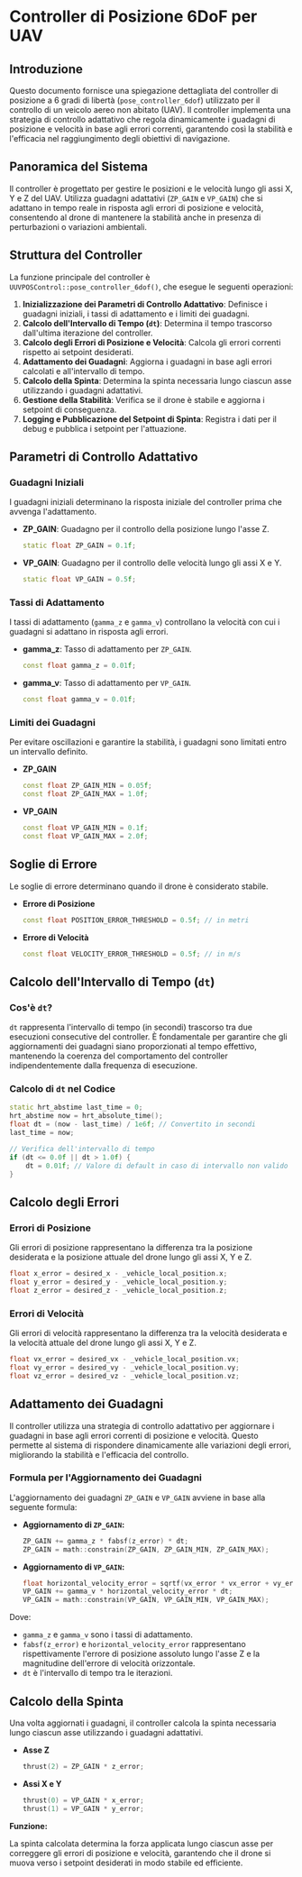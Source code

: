 
# Controller di Posizione 6DoF per UAV


## Introduzione

Questo documento fornisce una spiegazione dettagliata del controller di posizione a 6 gradi di libertà (`pose_controller_6dof`) utilizzato per il controllo di un veicolo aereo non abitato (UAV). Il controller implementa una strategia di controllo adattativo che regola dinamicamente i guadagni di posizione e velocità in base agli errori correnti, garantendo così la stabilità e l'efficacia nel raggiungimento degli obiettivi di navigazione.

## Panoramica del Sistema

Il controller è progettato per gestire le posizioni e le velocità lungo gli assi X, Y e Z del UAV. Utilizza guadagni adattativi (`ZP_GAIN` e `VP_GAIN`) che si adattano in tempo reale in risposta agli errori di posizione e velocità, consentendo al drone di mantenere la stabilità anche in presenza di perturbazioni o variazioni ambientali.

## Struttura del Controller

La funzione principale del controller è `UUVPOSControl::pose_controller_6dof()`, che esegue le seguenti operazioni:

1. **Inizializzazione dei Parametri di Controllo Adattativo**: Definisce i guadagni iniziali, i tassi di adattamento e i limiti dei guadagni.
2. **Calcolo dell'Intervallo di Tempo (`dt`)**: Determina il tempo trascorso dall'ultima iterazione del controller.
3. **Calcolo degli Errori di Posizione e Velocità**: Calcola gli errori correnti rispetto ai setpoint desiderati.
4. **Adattamento dei Guadagni**: Aggiorna i guadagni in base agli errori calcolati e all'intervallo di tempo.
5. **Calcolo della Spinta**: Determina la spinta necessaria lungo ciascun asse utilizzando i guadagni adattativi.
6. **Gestione della Stabilità**: Verifica se il drone è stabile e aggiorna i setpoint di conseguenza.
7. **Logging e Pubblicazione del Setpoint di Spinta**: Registra i dati per il debug e pubblica i setpoint per l'attuazione.

## Parametri di Controllo Adattativo

### Guadagni Iniziali

I guadagni iniziali determinano la risposta iniziale del controller prima che avvenga l'adattamento.

- **ZP_GAIN**: Guadagno per il controllo della posizione lungo l'asse Z.
  ```cpp
  static float ZP_GAIN = 0.1f;
  ```
  
- **VP_GAIN**: Guadagno per il controllo delle velocità lungo gli assi X e Y.
  ```cpp
  static float VP_GAIN = 0.5f;
  ```

### Tassi di Adattamento

I tassi di adattamento (`gamma_z` e `gamma_v`) controllano la velocità con cui i guadagni si adattano in risposta agli errori.

- **gamma_z**: Tasso di adattamento per `ZP_GAIN`.
  ```cpp
  const float gamma_z = 0.01f;
  ```
  
- **gamma_v**: Tasso di adattamento per `VP_GAIN`.
  ```cpp
  const float gamma_v = 0.01f;
  ```

### Limiti dei Guadagni

Per evitare oscillazioni e garantire la stabilità, i guadagni sono limitati entro un intervallo definito.

- **ZP_GAIN**
  ```cpp
  const float ZP_GAIN_MIN = 0.05f;
  const float ZP_GAIN_MAX = 1.0f;
  ```
  
- **VP_GAIN**
  ```cpp
  const float VP_GAIN_MIN = 0.1f;
  const float VP_GAIN_MAX = 2.0f;
  ```

## Soglie di Errore

Le soglie di errore determinano quando il drone è considerato stabile.

- **Errore di Posizione**
  ```cpp
  const float POSITION_ERROR_THRESHOLD = 0.5f; // in metri
  ```
  
- **Errore di Velocità**
  ```cpp
  const float VELOCITY_ERROR_THRESHOLD = 0.5f; // in m/s
  ```

## Calcolo dell'Intervallo di Tempo (`dt`)

### Cos'è `dt`?

`dt` rappresenta l'intervallo di tempo (in secondi) trascorso tra due esecuzioni consecutive del controller. È fondamentale per garantire che gli aggiornamenti dei guadagni siano proporzionati al tempo effettivo, mantenendo la coerenza del comportamento del controller indipendentemente dalla frequenza di esecuzione.

### Calcolo di `dt` nel Codice

```cpp
static hrt_abstime last_time = 0;
hrt_abstime now = hrt_absolute_time();
float dt = (now - last_time) / 1e6f; // Convertito in secondi
last_time = now;

// Verifica dell'intervallo di tempo
if (dt <= 0.0f || dt > 1.0f) {
    dt = 0.01f; // Valore di default in caso di intervallo non valido
}
```

## Calcolo degli Errori

### Errori di Posizione

Gli errori di posizione rappresentano la differenza tra la posizione desiderata e la posizione attuale del drone lungo gli assi X, Y e Z.

```cpp
float x_error = desired_x - _vehicle_local_position.x;
float y_error = desired_y - _vehicle_local_position.y;
float z_error = desired_z - _vehicle_local_position.z;
```

### Errori di Velocità

Gli errori di velocità rappresentano la differenza tra la velocità desiderata e la velocità attuale del drone lungo gli assi X, Y e Z.

```cpp
float vx_error = desired_vx - _vehicle_local_position.vx;
float vy_error = desired_vy - _vehicle_local_position.vy;
float vz_error = desired_vz - _vehicle_local_position.vz;
```

## Adattamento dei Guadagni

Il controller utilizza una strategia di controllo adattativo per aggiornare i guadagni in base agli errori correnti di posizione e velocità. Questo permette al sistema di rispondere dinamicamente alle variazioni degli errori, migliorando la stabilità e l'efficacia del controllo.

### Formula per l'Aggiornamento dei Guadagni

L'aggiornamento dei guadagni `ZP_GAIN` e `VP_GAIN` avviene in base alla seguente formula:

- **Aggiornamento di `ZP_GAIN`:**
  ```cpp
  ZP_GAIN += gamma_z * fabsf(z_error) * dt;
  ZP_GAIN = math::constrain(ZP_GAIN, ZP_GAIN_MIN, ZP_GAIN_MAX);
  ```

- **Aggiornamento di `VP_GAIN`:**
  ```cpp
  float horizontal_velocity_error = sqrtf(vx_error * vx_error + vy_error * vy_error);
  VP_GAIN += gamma_v * horizontal_velocity_error * dt;
  VP_GAIN = math::constrain(VP_GAIN, VP_GAIN_MIN, VP_GAIN_MAX);
  ```

Dove:
- `gamma_z` e `gamma_v` sono i tassi di adattamento.
- `fabsf(z_error)` e `horizontal_velocity_error` rappresentano rispettivamente l'errore di posizione assoluto lungo l'asse Z e la magnitudine dell'errore di velocità orizzontale.
- `dt` è l'intervallo di tempo tra le iterazioni.

## Calcolo della Spinta

Una volta aggiornati i guadagni, il controller calcola la spinta necessaria lungo ciascun asse utilizzando i guadagni adattativi.

- **Asse Z**
  ```cpp
  thrust(2) = ZP_GAIN * z_error;
  ```
  
- **Assi X e Y**
  ```cpp
  thrust(0) = VP_GAIN * x_error;
  thrust(1) = VP_GAIN * y_error;
  ```

**Funzione:**

La spinta calcolata determina la forza applicata lungo ciascun asse per correggere gli errori di posizione e velocità, garantendo che il drone si muova verso i setpoint desiderati in modo stabile ed efficiente.
